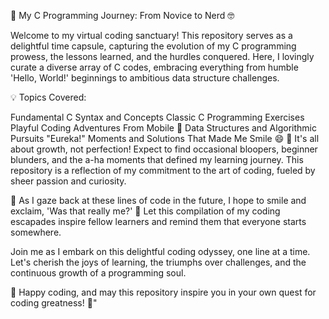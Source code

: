 🚀 My C Programming Journey: From Novice to Nerd 🤓

Welcome to my virtual coding sanctuary! This repository serves as a delightful time capsule, capturing the evolution of my C programming prowess, the lessons learned, and the hurdles conquered. Here, I lovingly curate a diverse array of C codes, embracing everything from humble 'Hello, World!' beginnings to ambitious data structure challenges.

💡 Topics Covered:

Fundamental C Syntax and Concepts
Classic C Programming Exercises
Playful Coding Adventures From Mobile 📱
Data Structures and Algorithmic Pursuits
"Eureka!" Moments and Solutions That Made Me Smile 😄
🎉 It's all about growth, not perfection! Expect to find occasional bloopers, beginner blunders, and the a-ha moments that defined my learning journey. This repository is a reflection of my commitment to the art of coding, fueled by sheer passion and curiosity.

🌟 As I gaze back at these lines of code in the future, I hope to smile and exclaim, 'Was that really me?' 🌈 Let this compilation of my coding escapades inspire fellow learners and remind them that everyone starts somewhere.

Join me as I embark on this delightful coding odyssey, one line at a time. Let's cherish the joys of learning, the triumphs over challenges, and the continuous growth of a programming soul.

🚀 Happy coding, and may this repository inspire you in your own quest for coding greatness! 🌟"
